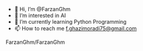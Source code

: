 - 👋 Hi, I’m @FarzanGhm
- 👀 I’m interested in AI
- 🌱 I’m currently learning Python Programming 
- 📫 How to reach me f.ghazimoradi75@gmail.com


FarzanGhm/FarzanGhm 
